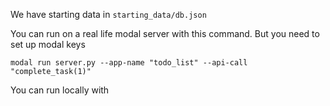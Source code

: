 We have starting data in `starting_data/db.json`

You can run on a real life modal server with this command. But you need to set up modal keys
```
modal run server.py --app-name "todo_list" --api-call "complete_task(1)"
```

You can run locally with
```
```